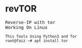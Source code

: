 # revTOR
<pre>
Reverse-IP with tor
Working On Linux
</pre>
```
This Tools Using Python3 and Tor
root@faiz ~# apt install tor
```
